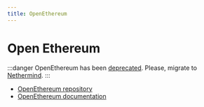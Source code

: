```yaml
---
title: OpenEthereum
---
```


# Open Ethereum

:::danger
OpenEthereum has been [deprecated](https://twitter.com/OpenEthereumOrg/status/1529147048758595585). Please, migrate to [Nethermind](nethermind).
:::

- [OpenEthereum repository](https://github.com/openethereum/openethereum)
- [OpenEthereum documentation](https://openethereum.github.io/)
